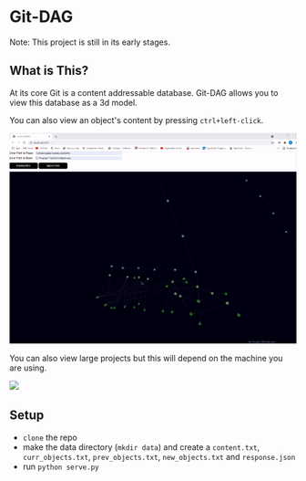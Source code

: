 # Git-DAG

Note: This project is still in its early stages.

## What is This?

At its core Git is a content addressable database. Git-DAG allows you to view this database as a 3d model.

You can also view an object's content by pressing `ctrl+left-click`.

![](docs/view_objects.gif)

You can also view large projects but this will depend on the machine you are using.

![](docs/visualize_large_projects.gif)

## Setup

- `clone` the repo
- make the data directory (`mkdir data`) and create a `content.txt`, `curr_objects.txt`, `prev_objects.txt`, `new_objects.txt` and `response.json`
- run `python serve.py`
